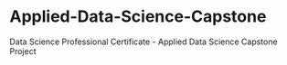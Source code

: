 # Applied-Data-Science-Capstone

Data Science Professional Certificate - Applied Data Science Capstone Project
